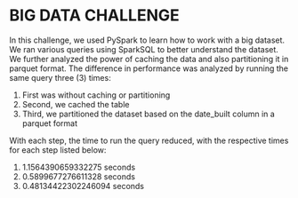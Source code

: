 # BIG DATA CHALLENGE

In this challenge, we used PySpark to learn how to work with a big dataset. We ran various queries using SparkSQL to better understand the dataset. We further analyzed the power of caching the data and also partitioning it in parquet format. The difference in performance was analyzed by running the same query three (3) times:
1. First was without caching or partitioning
2. Second, we cached the table
3. Third, we partitioned the dataset based on the date_built column in a parquet format

With each step, the time to run the query reduced, with the respective times for each step listed below:
1. 1.1564390659332275 seconds
2. 0.5899677276611328 seconds
3. 0.48134422302246094 seconds
